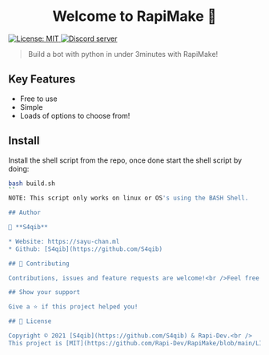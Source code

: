<h1 align="center">Welcome to RapiMake 👋</h1>
<p>
  <a href="https://github.com/Rapi-Dev/RapiMake/blob/main/LICENSE" target="_blank">
    <img alt="License: MIT" src="https://img.shields.io/badge/License-MIT-yellow.svg" />
  </a>
  <a href="https://discord.gg/4haKeuFn" target="_blank">
    <img alt="Discord server" src="https://discord.com/api/guilds/839184636948774963/embed.png" />
  </a>
</p>

> Build a bot with python in under 3minutes with RapiMake!

## Key Features
- Free to use
- Simple
- Loads of options to choose from!

## Install

Install the shell script from the repo, once done start the shell script by doing:
```sh
bash build.sh 
``
NOTE: This script only works on linux or OS's using the BASH Shell.

## Author

👤 **S4qib**

* Website: https://sayu-chan.ml
* Github: [S4qib](https://github.com/S4qib)

## 🤝 Contributing

Contributions, issues and feature requests are welcome!<br />Feel free to check [issues page](https://github.com/Rapi-Dev/RapiMake/issues). 

## Show your support

Give a ⭐️ if this project helped you!

## 📝 License

Copyright © 2021 [S4qib](https://github.com/S4qib) & Rapi-Dev.<br />
This project is [MIT](https://github.com/Rapi-Dev/RapiMake/blob/main/LICENSE) licensed.
